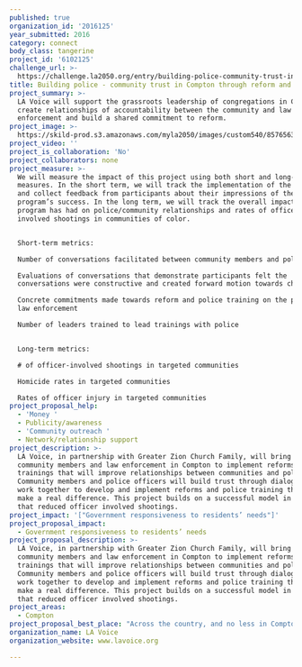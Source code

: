 ```yaml
---
published: true
organization_id: '2016125'
year_submitted: 2016
category: connect
body_class: tangerine
project_id: '6102125'
challenge_url: >-
  https://challenge.la2050.org/entry/building-police-community-trust-in-compton-through-reform-and-accountability
title: Building police - community trust in Compton through reform and accountability
project_summary: >-
  LA Voice will support the grassroots leadership of congregations in Compton to
  create relationships of accountability between the community and law
  enforcement and build a shared commitment to reform.
project_image: >-
  https://skild-prod.s3.amazonaws.com/myla2050/images/custom540/8576563265741-team91.jpg
project_video: ''
project_is_collaboration: 'No'
project_collaborators: none
project_measure: >-
  We will measure the impact of this project using both short and long-term
  measures. In the short term, we will track the implementation of the program
  and collect feedback from participants about their impressions of the
  program’s success. In the long term, we will track the overall impact that the
  program has had on police/community relationships and rates of officer
  involved shootings in communities of color.


  Short-term metrics:

  Number of conversations facilitated between community members and police. 

  Evaluations of conversations that demonstrate participants felt the
  conversations were constructive and created forward motion towards change

  Concrete commitments made towards reform and police training on the part of
  law enforcement

  Number of leaders trained to lead trainings with police


  Long-term metrics:

  # of officer-involved shootings in targeted communities

  Homicide rates in targeted communities

  Rates of officer injury in targeted communities
project_proposal_help:
  - 'Money '
  - Publicity/awareness
  - 'Community outreach '
  - Network/relationship support
project_description: >-
  LA Voice, in partnership with Greater Zion Church Family, will bring together
  community members and law enforcement in Compton to implement reforms and
  trainings that will improve relationships between communities and police.
  Community members and police officers will build trust through dialogue and
  work together to develop and implement reforms and police training that can
  make a real difference. This project builds on a successful model in Oakland
  that reduced officer involved shootings.
project_impact: '["Government responsiveness to residents’ needs"]'
project_proposal_impact:
  - Government responsiveness to residents’ needs
project_proposal_description: >-
  LA Voice, in partnership with Greater Zion Church Family, will bring together
  community members and law enforcement in Compton to implement reforms and
  trainings that will improve relationships between communities and police.
  Community members and police officers will build trust through dialogue and
  work together to develop and implement reforms and police training that can
  make a real difference. This project builds on a successful model in Oakland
  that reduced officer involved shootings.
project_areas:
  - Compton
project_proposal_best_place: "Across the country, and no less in Compton, the relationships between communities and police are more strained than they have ever been. Officer-involved shootings that result in the deaths of people of color continue to happen with alarming regularity, and the resulting lack of trust has increased dangers for police officers as well. The increasing tension in these relationships is making our communities less safe for everyone. \nHowever, there is hope for a solution. A project in Oakland helped shift from Oakland PD killing a citizen on average once every six weeks to 23 straight months without an officer involved killing. The project fostered community dialogues and trained officers on key tools and concepts and significantly reduced officer-involved shootings while also reducing homicides and officer injury. LA Voice, working with Rev. Dr. Michael Fisher of Greater Zion Church Family, intends to build upon that successful model in Compton, creating a city where the police are more accountable to the community, and both community members and police feel respected and safe. Pastor Fisher and the #Push100 Coalition have already made progress on creating space for dialogue while also addressing gang violence. LA Voice is uniquely positioned to bring community members together with law enforcement as well as create the necessary separate conversations. As a trusted interfaith organization with deep relationships in Los Angeles communities, we have a history of facilitating relationships between community members and police, with particular success on immigration issues.\n\tOur dialogues will begin in conjunction with a statewide project being implemented by our statewide partner PICO California that will implement the successful Oakland model in several communities across the state. We will work with member congregations and partners in Compton to bring together leaders who wish to participate in the dialogues, and prepare them for a truthful, constructive dialogue with law enforcement. We will assemble a team of law enforcement officials who are prepared and ready to have meaningful conversations that can affect real change. Over the course of the next year, local leaders will meet with law enforcement, have difficult and necessary conversations and create a plan to implement reforms and trainings."
organization_name: LA Voice
organization_website: www.lavoice.org

---
```


